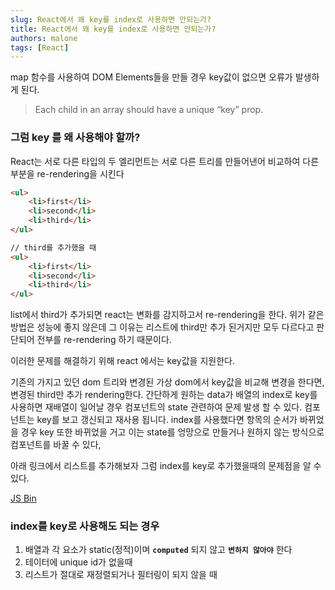 ```yaml
---
slug: React에서 왜 key를 index로 사용하면 안되는가?
title: React에서 왜 key를 index로 사용하면 안되는가?
authors: malone
tags: [React]
---
```


map 함수를 사용하여 DOM Elements들을 만들 경우 key값이 없으면 오류가 발생하게 된다.

> Each child in an array should have a unique “key” prop.
> 

### 그럼 key 를 왜 사용해야 할까?

React는 서로 다른 타입의 두 엘리먼트는 서로 다른 트리를 만들어낸어 비교하여 다른 부분을 re-rendering을 시킨다

```html
<ul>
	<li>first</li>
	<li>second</li>
	<li>third</li>
</ul>

// third를 추가했을 때
<ul>
	<li>first</li>
	<li>second</li>
	<li>third</li>
</ul>
```

list에서 third가 추가되면 react는 변화를 감지하고서 re-rendering을 한다. 위가 같은 방법은 성능에 좋지 않은데 그 이유는 리스트에 third만 추가 된거지만 모두 다르다고 판단되어 전부를 re-rendering 하기 때문이다.  

이러한 문제를 해결하기 위해 react 에서는 key값을 지원한다.

기존의 가지고 있던 dom 트리와 변경된 가상 dom에서 key값을 비교해 변경을 한다면, 변경된 third만 추가 rendering한다. 간단하게 원하는 data가  배열의 index로 key를 사용하면 재배열이 일어날 경우 컴포넌트의 state 관련하여 문제 발생 할 수 있다. 컴포넌트는 key를 보고 갱신되고 재사용 됩니다. index를 사용했다면 항목의 순서가 바뀌었을 경우 key 또한 바뀌었을 거고 이는 state를 엉망으로 만들거나 원하지 않는 방식으로 컴포넌트를 바꿀 수 있다, 

아래 링크에서 리스트를 추가해보자 그럼 index를 key로 추가했을때의 문제점을 알 수 있다.

[JS Bin](https://jsbin.com/wohima/edit?output)

### index를 key로 사용해도 되는 경우

1. 배열과 각 요소가 static(정적)이며 **`computed`** 되지 않고 **`변하지 않아야`** 한다
2. 테이터에 unique id가 없을때
3. 리스트가 절대로 재정렬되거나 필터링이 되지 않을 때
